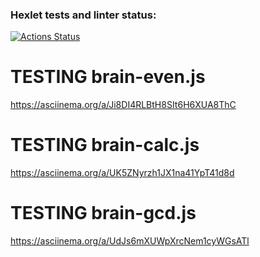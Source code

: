 ### Hexlet tests and linter status:
[![Actions Status](https://github.com/dmiquilena/frontend-project-98/actions/workflows/hexlet-check.yml/badge.svg)](https://github.com/dmiquilena/frontend-project-98/actions)

# TESTING brain-even.js 
https://asciinema.org/a/Ji8DI4RLBtH8SIt6H6XUA8ThC

# TESTING brain-calc.js
https://asciinema.org/a/UK5ZNyrzh1JX1na41YpT41d8d

# TESTING brain-gcd.js
https://asciinema.org/a/UdJs6mXUWpXrcNem1cyWGsATl
